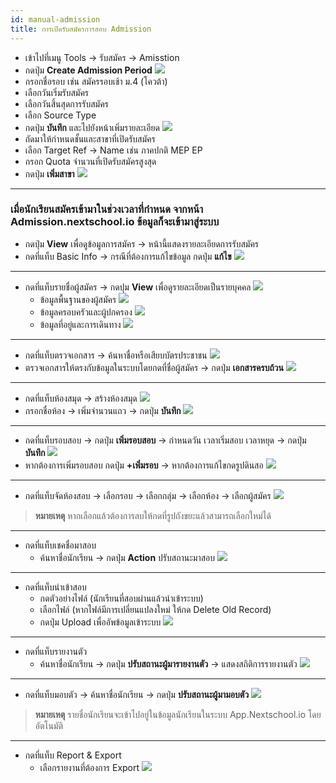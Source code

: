 ```yaml
---
id: manual-admission
title: การเปิดรับสมัครการสอบ Admission
---
```


* เข้าไปที่เมนู Tools -> รับสมัคร -> Amisstion
* กดปุ่ม **Create Admission Period**
![](https://drive.google.com/thumbnail?id=1x909esmzFWrOBW8YfGifC1wajv9mKbVY&sz=w800-h640)
* กรอกชื่อรอบ เช่น สมัครรอบเช้า ม.4 (โควต้า)
* เลือกวันเริ่มรับสมัคร 
* เลือกวันสิ้นสุดการรับสมัคร 
* เลือก Source Type
* กดปุ่ม **บันทึก** และไปยังหน้าเพิ่มรายละเอียด 
![](https://drive.google.com/thumbnail?id=1--lPjxVAIS47TkyC-MReLj28MkVjJ7g3&sz=w800-h640)
* ถัดมาให้กำหนดชั้นและสาขาที่เปิดรับสมัคร
* เลือก Target Ref -> Name เช่น ภาคปกติ MEP EP
* กรอก Quota จำนวนที่เปิดรับสมัครสูงสุด
* กดปุ่ม **เพิ่มสาขา**
![](https://drive.google.com/thumbnail?id=1YWuTD9BAbu9GertnL9X1SG0TVftuVMYg&sz=w800-h640)
---
### เมื่อนักเรียนสมัครเข้ามาในช่วงเวลาที่กำหนด จากหน้า Admission.nextschool.io ข้อมูลก็จะเข้ามาสู่ระบบ
* กดปุ่ม **View** เพื่อดูข้อมูลการสมัคร -> หน้านี้แสดงรายละเอียดการรับสมัคร
* กดที่แท็บ Basic Info -> กรณีที่ต้องการแก้ไขข้อมูล กดปุ่ม **แก้ไข**
![](https://drive.google.com/thumbnail?id=1nF7DnbTau97oMjvZ6YJWZIMiKwtgBAqR&sz=w800-h640)
---
* กดที่แท็บรายชื่อผู้สมัคร -> กดปุม **View** เพื่อดูรายละเอียดเป็นรายบุคคล
![](https://drive.google.com/thumbnail?id=1RBRHCaI28JDjS6yvPGTen5FPQpI6wWMj&sz=w800-h640)
    * ข้อมูลพื้นฐานของผู้สมัคร
![](https://drive.google.com/thumbnail?id=1lbjwdZWEGH4E_V8HbaHlA9BqnabPXCBU&sz=w800-h640)
    * ข้อมูลครอบครัวและผู้ปกครอง
![](https://drive.google.com/thumbnail?id=1w2vtGiPyBeMhnsKXrJUq1UXqE99iM_iO&sz=w800-h640)
    * ข้อมูลที่อยู่และการเดินทาง 
![](https://drive.google.com/thumbnail?id=10Hl30So0frf5pOlTEXSI9XnElHzIUEtz&sz=w800-h640)
---
* กดที่แท็บตรวจเอกสาร -> ค้นหาชื่อหรือเสียบบัตรประชาชน 
![](https://drive.google.com/thumbnail?id=1M98s2Q_5wvJs5WzYshlb7dfPBbQPYLVM&sz=w800-h640)
* ตรวจเอกสารให้ตรงกับข้อมูลในระบบโดยกดที่ชื่อผู้สมัคร -> กดปุ่ม **เอกสารครบถ้วน**
![](https://drive.google.com/thumbnail?id=1jig_ZOIMcefvvSCdFvcDxjW-2xKtE-bT&sz=w800-h640)
---
* กดที่แท็บห้องสมุด -> สร้างห้องสมุด 
![](https://drive.google.com/thumbnail?id=1gy57fNVg4aB74Ufke6k_y6J3r1d2sv2I&sz=w800-h640)
* กรอกชื่อห้อง -> เพิ่มจำนวนแถว -> กดปุ่ม **บันทึก**
![](https://drive.google.com/thumbnail?id=1qBUaWQWnINHo7BIv-sPLtL77UZ4eF68r&sz=w800-h640)
---
* กดที่แท็บรอบสอบ -> กดปุ่ม **เพิ่มรอบสอบ** -> กำหนดวัน เวลาเริ่มสอบ เวลาหยุด -> กดปุ่ม **บันทึก**
![](https://drive.google.com/thumbnail?id=1IrnV8gW7kBEVwcwNphCZTT58q1GyCxkw&sz=w800-h640)
* หากต้องการเพิ่มรอบสอบ กดปุ่ม **+เพิ่มรอบ** -> หากต้องการแก้ไขกดรูปดินสอ
![](https://drive.google.com/thumbnail?id=1289Ob2HxHAPvpEkoPOEcWsvTjxLnL3FU&sz=w800-h640)
---
* กดที่แท็บจัดห้องสอบ -> เลือกรอบ -> เลือกกลุ่ม -> เลือกห้อง -> เลือกผู้สมัคร 
![](https://drive.google.com/thumbnail?id=1Ql7m2vX9UAPV1kFiviqZZvav6xEyl_6Z&sz=w800-h640)
> **หมายเหตุ** หากเลือกแล้วต้องการลบให้กดที่รูปถังขยะแล้วสามารถเลือกใหม่ได้
---
* กดที่แท็บเชคชื่อมาสอบ
    * ค้นหาชื่อนักเรียน -> กดปุ่ม **Action** ปรับสถานะมาสอบ
![](https://drive.google.com/thumbnail?id=1Gx9lJgRO-LoXtWpEfToLdaDP-cwFBciK&sz=w800-h640)
---
* กดที่แท็บนำเข้าสอบ 
    * กดตัวอย่างไฟล์ (นักเรียนที่สอบผ่านแล้วนำเข้าระบบ)
    * เลือกไฟล์ (หากไฟล์มีการเปลี่ยนแปลงใหม่ ให้กด Delete Old Record)
    * กดปุ่ม Upload เพื่ออัพข้อมูลเข้าระบบ
![](https://drive.google.com/thumbnail?id=1P8a9N_KwgweBSQisdZJHxd-tki8EXOQK&sz=w800-h640)
---
* กดที่แท็บรายงานตัว
    * ค้นหาชื่อนักเรียน -> กดปุ่ม **ปรับสถานะผู้มารายงานตัว** -> แสดงสถิติการรายงานตัว
![](https://drive.google.com/thumbnail?id=1f60bf97FGu9Ta9ieoa4TxvN8DMepPcuU&sz=w800-h640)
---
* กดที่แท็บมอบตัว -> ค้นหาชื่อนักเรียน -> กดปุ่ม **ปรับสถานะผู้มามอบตัว** 
![](https://drive.google.com/thumbnail?id=1cwZms1ayKoYJD5M1AxL1GVqwHBqm1vmU&sz=w800-h640)
> **หมายเหตุ** รายชื่อนักเรียนจะเข้าไปอยู่ในข้อมูลนักเรียนในระบบ App.Nextschool.io โดยอัตโนมัติ
---
* กดที่แท็บ Report & Export
    * เลือกรายงานที่ต้องการ Export
![](https://drive.google.com/thumbnail?id=1NDPbmCKSYDlhOOiR89MOEHK5dZUIe9Ka&sz=w800-h640)